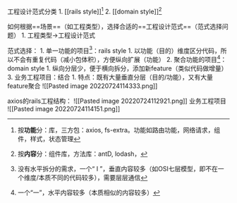 工程设计范式分类
	1. [[rails style]][^1]
	2. [[domain style]][^2]

如何根据==场景==（如工程类型），选择合适的==工程设计范式==（范式选择问题）
	1. 工程类型→工程设计范式

范式选择：
	1. 单一功能的项目[^3]：rails style
		1. 以功能（目的）维度区分代码，所以不会有重复代码（减小包体积），方便纵向扩展（功能）
	2. 聚合功能的项目[^4]：domain style
		1. 纵向分层少，便于横向拆分，添加新feature（类似代码做增量）
	3. 业务工程项目：结合
		1. 特点：既有大量垂直分层（目的/功能），又有大量feature聚合
![[Pasted image 20220724114333.png]]

axios的rails工程结构：
![[Pasted image 20220724112921.png]]
业务工程项目
![[Pasted image 20220724114151.png]]



[^1]: 按**功能**分：库，三方包：axios, fs-extra。功能如路由功能，网络请求，组件，样式，状态管理
[^2]: 按**内容**分：组件库，方法库：antD, lodash，
[^3]: 没有水平拆分的需求，一个“ I ”，垂直内容较多（如OSI七层模型，即不在一个维度/本质不同的代码较多），需要层层通信
[^4]: 一个“一”，水平内容较多（本质相似的内容较多）